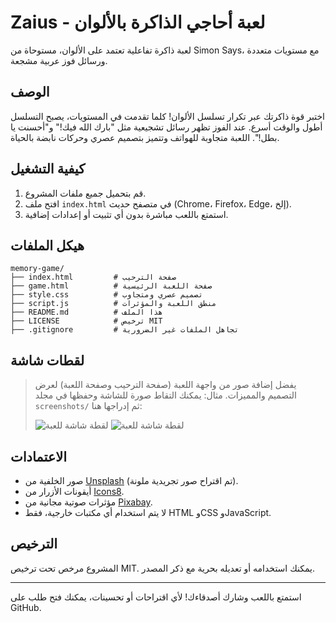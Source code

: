 
# Zaius - لعبة أحاجي الذاكرة بالألوان

لعبة ذاكرة تفاعلية تعتمد على الألوان، مستوحاة من Simon Says، مع مستويات متعددة ورسائل فوز عربية مشجعة.

## الوصف

اختبر قوة ذاكرتك عبر تكرار تسلسل الألوان! كلما تقدمت في المستويات، يصبح التسلسل أطول والوقت أسرع. عند الفوز تظهر رسائل تشجيعية مثل "بارك الله فيك!" و"أحسنت يا بطل!". اللعبة متجاوبة للهواتف وتتميز بتصميم عصري وحركات نابضة بالحياة.

## كيفية التشغيل

1. قم بتحميل جميع ملفات المشروع.
2. افتح ملف `index.html` في متصفح حديث (Chrome، Firefox، Edge، إلخ).
3. استمتع باللعب مباشرة بدون أي تثبيت أو إعدادات إضافية.

## هيكل الملفات

```
memory-game/
├── index.html         # صفحة الترحيب
├── game.html          # صفحة اللعبة الرئيسية
├── style.css          # تصميم عصري ومتجاوب
├── script.js          # منطق اللعبة والمؤثرات
├── README.md          # هذا الملف
├── LICENSE            # ترخيص MIT
├── .gitignore         # تجاهل الملفات غير الضرورية
```

## لقطات شاشة

> يفضل إضافة صور من واجهة اللعبة (صفحة الترحيب وصفحة اللعبة) لعرض التصميم والمميزات.
> مثال: يمكنك التقاط صورة للشاشة وحفظها في مجلد `screenshots/` ثم إدراجها هنا:
>
> ![لقطة شاشة للعبة](screenshots/welcome.png)
> ![لقطة شاشة للعبة](screenshots/game.png)

## الاعتمادات

- صور الخلفية من [Unsplash](https://unsplash.com/) (تم اقتراح صور تجريدية ملونة).
- أيقونات الأزرار من [Icons8](https://icons8.com/).
- مؤثرات صوتية مجانية من [Pixabay](https://pixabay.com/sound-effects/).
- لا يتم استخدام أي مكتبات خارجية، فقط HTML وCSS وJavaScript.

## الترخيص

المشروع مرخص تحت ترخيص MIT. يمكنك استخدامه أو تعديله بحرية مع ذكر المصدر.

---

استمتع باللعب وشارك أصدقاءك! لأي اقتراحات أو تحسينات، يمكنك فتح طلب على GitHub.
